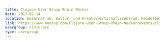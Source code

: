 ```yaml
---
title: Clojure User Group Rhein Neckar
date: 2017-02-14
location: Dezernat 16, Kultur- und Kreativwirtschaftszentrum, Heidelberg
link: https://www.meetup.com/Clojure-User-Group-Rhein-Neckar/events/jlsljmywdbsb/
usergroup: clojurern
type: usergroup
---
```

